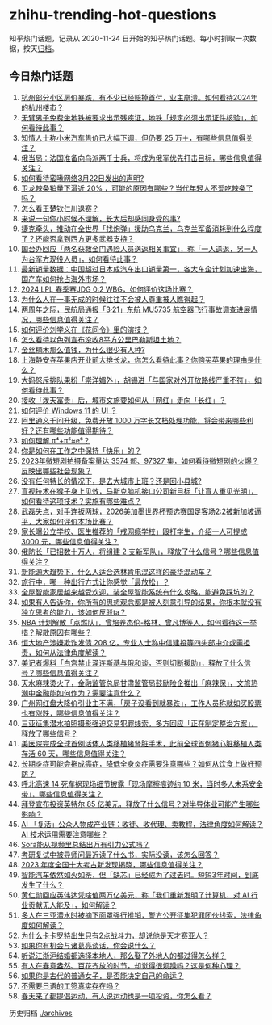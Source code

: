 # zhihu-trending-hot-questions

知乎热门话题，记录从 2020-11-24
日开始的知乎热门话题。每小时抓取一次数据，按天[归档](./archives)。

## 今日热门话题

<!-- BEGIN -->
<!-- 最后更新时间 Sat Mar 23 2024 01:00:32 GMT+0800 (China Standard Time) -->

1. [杭州部分小区房价暴跌，有不少已经赔掉首付，业主崩溃。如何看待2024年的杭州楼市？](https://www.zhihu.com/question/649434992)
1. [无臂男子免费坐地铁被要求出示残疾证，地铁「规定必须出示证件核验」，如何看待此事？](https://www.zhihu.com/question/649606964)
1. [知情人士称小米汽车售价已大幅下调，但仍要 25 万＋，有哪些信息值得关注？](https://www.zhihu.com/question/649412458)
1. [俄当局：法国准备向乌派两千士兵，将成为俄军优先打击目标，哪些信息值得关注？](https://www.zhihu.com/question/649301381)
1. [如何看待蛮啾网络3月22日发出的声明?](https://www.zhihu.com/question/649666978)
1. [卫龙辣条销量下滑近 20% ，可能的原因有哪些？当代年轻人不爱吃辣条了吗？](https://www.zhihu.com/question/649645285)
1. [怎么看王楚钦仁川退赛？](https://www.zhihu.com/question/649618507)
1. [来说一句你小时候不理解，长大后却感同身受的事?](https://www.zhihu.com/question/637821679)
1. [捷克牵头，推动在全世界「找炮弹」援助乌克兰，乌克兰军备消耗到什么程度了？还能否拿到西方更多武器支持？](https://www.zhihu.com/question/649668201)
1. [国台办回应「两名获救金门遇险人员送返相关事宜」，称「一人送返，另一人为台军方现役人员」，如何看待此事？](https://www.zhihu.com/question/649663757)
1. [最新销量数据：中国超过日本成汽车出口销量第一，各大车企计划加速出海，国产车如何抢占海外市场？](https://www.zhihu.com/question/649500955)
1. [2024 LPL 春季赛JDG 0:2 WBG，如何评价这场比赛？](https://www.zhihu.com/question/649683123)
1. [为什么人在一事无成的时候往往不会被人尊重被人瞧得起？](https://www.zhihu.com/question/644786064)
1. [两周年之际，民航局通报「3·21」东航 MU5735 航空器飞行事故调查进展情况，哪些信息值得关注？](https://www.zhihu.com/question/649377866)
1. [如何评价刘学义在《花间令》里的演技？](https://www.zhihu.com/question/649417957)
1. [怎么看待以色列宣布没收8平方公里巴勒斯坦土地？](https://www.zhihu.com/question/649710851)
1. [金丝楠木那么值钱，为什么很少有人种?](https://www.zhihu.com/question/531322979)
1. [上海静安寺苹果店开业前大排长龙，你怎么看待此事？你购买苹果的理由是什么？](https://www.zhihu.com/question/649481932)
1. [大妈怒斥排队果粉「崇洋媚外」，胡锡进「与国家对外开放路线严重不符」，如何看待此事？](https://www.zhihu.com/question/649672893)
1. [接收「泼天富贵」后，城市文旅要如何从「网红」走向「长红」？](https://www.zhihu.com/question/649617013)
1. [如何评价 Windows 11 的 UI ？](https://www.zhihu.com/question/487000855)
1. [阿里通义千问升级，免费开放 1000 万字长文档处理功能，将会带来哪些利好？还有哪些功能值得期待？](https://www.zhihu.com/question/649710727)
1. [如何理解 π⁴+π⁵≈e⁶？](https://www.zhihu.com/question/547679400)
1. [你是如何在工作之中保持「快乐」的？](https://www.zhihu.com/question/649057585)
1. [2023年微短剧拍摄备案量达 3574 部、97327 集，如何看待微短剧的火爆？反映出哪些社会现象？](https://www.zhihu.com/question/649657621)
1. [没有任何特长的情况下，是去大城市上班？还是回小县城?](https://www.zhihu.com/question/649166146)
1. [盲视技术在猴子身上见效，马斯克脑机接口公司新目标「让盲人重见光明」，如何看待这项技术？实施有哪些难点？](https://www.zhihu.com/question/649616571)
1. [武磊失点，对手连扳两球，2026美加墨世界杯预选赛国足客场2:2被新加坡逼平，大家如何评价本场比赛？](https://www.zhihu.com/question/649565317)
1. [家长曝公立学校、医生推荐的「戒网瘾学校」殴打学生，介绍一人可提成 3000 元，哪些信息值得关注？](https://www.zhihu.com/question/649667483)
1. [俄防长「已招数十万人，将组建 2 支新军队」，释放了什么信号？哪些信息值得关注？](https://www.zhihu.com/question/649653433)
1. [新能源大趋势下，什么人适合选林肯电混这样的豪华混动车？](https://www.zhihu.com/question/649610224)
1. [旅行中，哪一种出行方式让你感觉「最放松」？](https://www.zhihu.com/question/648669800)
1. [全屋智能家居越来越受欢迎，装全屋智能系统有什么攻略，能避免踩坑的？](https://www.zhihu.com/question/459090710)
1. [如果有人告诉你，你所有的思想观念都是被人刻意引导的结果，你根本就没有独立思考的能力，该如何反驳ta？](https://www.zhihu.com/question/649392386)
1. [NBA 计划解散「点燃队」，曾培养杰伦-格林、曾凡博等人，如何看待这一举措？解散原因有哪些？](https://www.zhihu.com/question/649620061)
1. [恒大地产涉嫌欺诈发债 208 亿，专业人士称中信建投等四头部中介或需担责，如何从法律角度解读？](https://www.zhihu.com/question/649662030)
1. [美记者爆料「白宫禁止泽连斯基与俄和谈，否则切断援助」，释放了什么信号？哪些信息值得关注？](https://www.zhihu.com/question/649649789)
1. [天水麻辣烫火了，金融监管总局甘肃监管局鼓励险企推出「麻辣保」，文旅热潮中金融能如何作为？需要注意什么？](https://www.zhihu.com/question/649568346)
1. [广州网红盘大降价引业主不满，「房子没看到就暴跌」，工作人员称就如买股票也有涨跌，哪些信息值得关注？](https://www.zhihu.com/question/649594199)
1. [三亚征集潜水拍照摄影强迫交易犯罪线索，多方回应「正在制定整治方案」，释放了哪些信号？](https://www.zhihu.com/question/649664426)
1. [美医院完成全球首例活体人类移植猪肾脏手术，此前全球首例猪心脏移植人类存活 60 天，哪些信息值得关注？](https://www.zhihu.com/question/649653779)
1. [长期炎症可能会拖成癌症，降低全身炎症需要注意哪些？如何从饮食上做好预防？](https://www.zhihu.com/question/649036386)
1. [呼北高速 14 死车祸现场细节披露「现场摩擦痕迹约 10 米，当时多人未系安全带」，哪些信息值得关注？](https://www.zhihu.com/question/649603382)
1. [拜登宣布投资英特尔 85 亿美元，释放了什么信号？对半导体业可能产生哪些影响？](https://www.zhihu.com/question/649652508)
1. [AI 「复活」公众人物成产业链：收徒、收代理、卖教程，法律角度如何解读？ AI 技术运用需要注意哪些？](https://www.zhihu.com/question/649608694)
1. [Sora能从视频里总结出万有引力公式吗？](https://www.zhihu.com/question/649615808)
1. [考研复试中被导师问最近读了什么书，实际没读，该怎么回答？](https://www.zhihu.com/question/648224300)
1. [2023 年度全国十大考古新发现揭晓，哪些信息值得关注？](https://www.zhihu.com/question/649615991)
1. [智能汽车依然如火如荼，但「缺芯」已经成为了过去时。短短3年时间，到底发生了什么？](https://www.zhihu.com/question/649601150)
1. [黄仁勋回应英伟达凭啥值两万亿美元，称「我们重新发明了计算机，对 AI 行业贡献无人能及」，如何解读？](https://www.zhihu.com/question/649506477)
1. [多人在三亚潜水时被摘下面罩强行推销，警方公开征集犯罪团伙线索，法律角度如何解读？](https://www.zhihu.com/question/649511021)
1. [为什么卡卡罗特出生只有2点战斗力，却说他是天才赛亚人？](https://www.zhihu.com/question/39707398)
1. [如果你有机会与诸葛亮谈话，你会说什么？](https://www.zhihu.com/question/418107494)
1. [听说江浙沪结婚都选择本地人，那么娶了外地人的都过得怎么样？](https://www.zhihu.com/question/386003263)
1. [有人在春意盎然、百花齐放的时节，却觉得很烦躁吗？这是何种心理？](https://www.zhihu.com/question/649155530)
1. [如果你是古代的普通女子，是否能决定自己的命运？](https://www.zhihu.com/question/647292391)
1. [不需要日语的工签真实存在吗？](https://www.zhihu.com/question/646833409)
1. [春天来了都提倡运动，有人说运动也是一项投资，你怎么看？](https://www.zhihu.com/question/649635398)

<!-- END -->

历史归档 [./archives](./archives)
